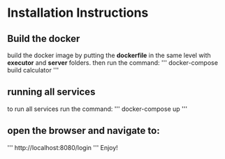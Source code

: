 # Installation Instructions


## Build the  docker 
build the docker image by putting the **dockerfile** in the same level with **executor** and **server** folders.
then run the command:
'''
docker-compose build calculator
'''

## running all services

to run all services run the command:
'''
docker-compose up
'''

## open the browser and navigate to:
'''
http://localhost:8080/login
'''
Enjoy!
